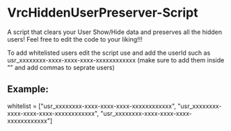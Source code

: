 # VrcHiddenUserPreserver-Script
A script that clears your User Show/Hide data and preserves all the hidden users!
Feel free to edit the code to your liking!!!

To add whitelisted users edit the script use and add the userId such as usr_xxxxxxxx-xxxx-xxxx-xxxx-xxxxxxxxxxxx (make sure to add them inside "" and add commas to seprate users)

## Example:
whitelist = ["usr_xxxxxxxx-xxxx-xxxx-xxxx-xxxxxxxxxxxx", "usr_xxxxxxxx-xxxx-xxxx-xxxx-xxxxxxxxxxxx", "usr_xxxxxxxx-xxxx-xxxx-xxxx-xxxxxxxxxxxx"]
